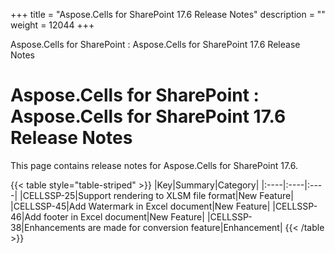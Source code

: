 +++
title = "Aspose.Cells for SharePoint 17.6 Release Notes" 
description = "" 
weight = 12044 
+++

Aspose.Cells for SharePoint : Aspose.Cells for SharePoint 17.6 Release Notes  

# Aspose.Cells for SharePoint : Aspose.Cells for SharePoint 17.6 Release Notes


This page contains release notes for Aspose.Cells for SharePoint 17.6.

{{< table style="table-striped" >}}
|Key|Summary|Category|
|:----|:----|:----|
|CELLSSP-25|Support rendering to XLSM file format|New Feature|
|CELLSSP-45|Add Watermark in Excel document|New Feature|
|CELLSSP-46|Add footer in Excel document|New Feature|
|CELLSSP-38|Enhancements are made for conversion feature|Enhancement|
{{< /table >}}

